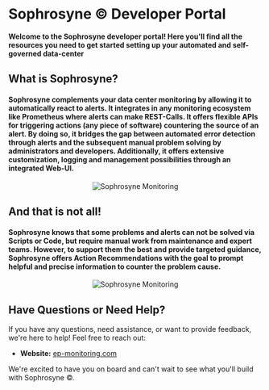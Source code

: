 # Sophrosyne © Developer Portal

<b>Welcome to the Sophrosyne developer portal! Here you'll find all the resources you need to get started setting up your automated and self-governed data-center</b>

## What is Sophrosyne?

<h4>Sophrosyne complements your data center monitoring by allowing it to automatically react to alerts. It integrates in any monitoring ecosystem like Prometheus where alerts can make REST-Calls. It offers flexible APIs for triggering actions (any piece of software) countering the source of an alert. By doing so, it bridges the gap between automated error detection through alerts and the subsequent manual problem solving by administrators and developers. Additionally, it offers extensive customization, logging and management possibilities through an integrated Web-UI.</h4>

<div style="text-align: center">
<img title="Sophrosyne" alt="Sophrosyne Monitoring" src="/sophrosyne/v.1.0.0/_media/MONITORING_SOPHROSYNE.png" style="max-height:50vh">
</div>


## And that is not all!

<h4>Sophrosyne knows that some problems and alerts can not be solved via Scripts or Code, but require manual work from maintenance and expert teams. However, to support them the best and provide targeted guidance, Sophrosyne offers Action Recommendations with the goal to prompt helpful and precise information to counter the problem cause.</h4>

<div style="text-align: center">
<img title="Sophrosyne" alt="Sophrosyne Monitoring" src="/sophrosyne/v.1.0.0/_media/MONITORING_SOPHROSYNE_RECOMMENDATION.png"
style="max-height:50vh">
</div>

## Have Questions or Need Help?

If you have any questions, need assistance, or want to provide feedback, we're here to help! Feel free to reach out:

- **Website:** [ep-monitoring.com](https://www.ep-monitoring.com/)

We're excited to have you on board and can't wait to see what you'll build with Sophrosyne ©.
